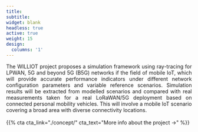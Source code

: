 ```yaml
---
title:
subtitle:
widget: blank
headless: true
active: true
weight: 15
design:
  columns: '1'
---
```

<div style="text-align: justify"> 
The WILLIOT project proposes a simulation framework using ray-tracing for LPWAN, 5G and beyond 5G (B5G) networks if the field of mobile IoT, which will provide accurate performance indicators under different network configuration parameters and variable reference scenarios. Simulation results will be extracted from modelled scenarios and compared with real measurements taken for a real LoRaWAN/5G deployment based on connected personal mobility vehicles. This will involve a mobile IoT scenario covering a broad area with diverse connectivity locations.
</div>

<br>
{{% cta cta_link="./concept/" cta_text="More info about the project →" %}}